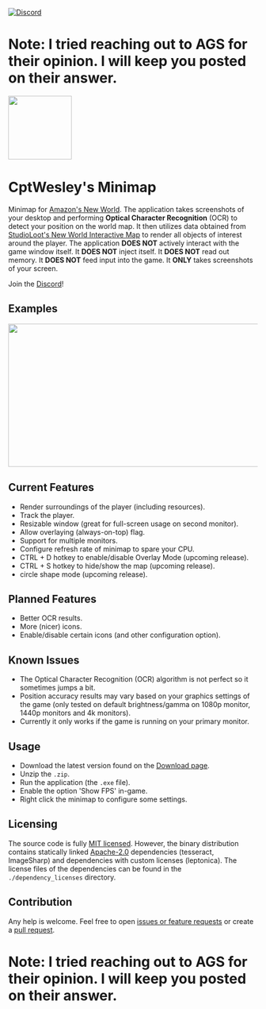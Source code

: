 [![Discord](https://img.shields.io/discord/895561413819498556)](https://discord.gg/dCgStTDaet)  

# Note: I tried reaching out to AGS for their opinion. I will keep you posted on their answer.

<img src="https://github.com/CptWesley/NewWorldMinimap/blob/master/src/NewWorldMinimap/Resources/icons/app_128.png?raw=true" width="128" height="128">

# CptWesley's Minimap
Minimap for [Amazon's New World](https://www.newworld.com/).
The application takes screenshots of your desktop and performing **Optical Character Recognition** (OCR) to detect your position on the world map.
It then utilizes data obtained from [StudioLoot's New World Interactive Map](https://www.newworld-map.com/) to render all objects of interest around the player.
The application **DOES NOT** actively interact with the game window itself. It **DOES NOT** inject itself. It **DOES NOT** read out memory. It **DOES NOT** feed input into the game.
It **ONLY** takes screenshots of your screen.

Join the [Discord](https://discord.gg/dCgStTDaet)!

## Examples
<img src="https://github.com/CptWesley/NewWorldMinimap/blob/master/docs/example1.jpg?raw=true" width="512" height="288">

## Current Features
- Render surroundings of the player (including resources).
- Track the player.
- Resizable window (great for full-screen usage on second monitor).
- Allow overlaying (always-on-top) flag.
- Support for multiple monitors.
- Configure refresh rate of minimap to spare your CPU.
- CTRL + D hotkey to enable/disable Overlay Mode (upcoming release).
- CTRL + S hotkey to hide/show the map (upcoming release).
- circle shape mode (upcoming release).

## Planned Features
- Better OCR results.
- More (nicer) icons.
- Enable/disable certain icons (and other configuration option).

## Known Issues
- The Optical Character Recognition (OCR) algorithm is not perfect so it sometimes jumps a bit.
- Position accuracy results may vary based on your graphics settings of the game (only tested on default brightness/gamma on 1080p monitor, 1440p monitors and 4k monitors).
- Currently it only works if the game is running on your primary monitor.

## Usage
- Download the latest version found on the [Download page](https://github.com/CptWesley/NewWorldMinimap/releases).
- Unzip the `.zip`.
- Run the application (the `.exe` file).
- Enable the option 'Show FPS' in-game.
- Right click the minimap to configure some settings.

## Licensing
The source code is fully [MIT licensed](https://github.com/CptWesley/NewWorldMinimap/blob/master/LICENSE).
However, the binary distribution contains statically linked [Apache-2.0](https://github.com/CptWesley/NewWorldMinimap/blob/master/dependency_licenses/tesseract_LICENSE) dependencies (tesseract, ImageSharp) and dependencies with custom licenses (leptonica).
The license files of the dependencies can be found in the `./dependency_licenses` directory.

## Contribution
Any help is welcome. Feel free to open [issues or feature requests](https://github.com/CptWesley/NewWorldMinimap/issues) or create a [pull request](https://github.com/CptWesley/NewWorldMinimap/pulls).

# Note: I tried reaching out to AGS for their opinion. I will keep you posted on their answer.

